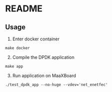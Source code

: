 # README

## Usage

1. Enter docker container
``` 
make docker
```

2. Compile the DPDK application
```
make app
```
3. Run application on MaaXBoard

``` 
./test_dpdk_app --no-huge --vdev='net_enetfec'
```
